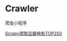 # Crawler
爬虫小程序

[Scrapy爬取豆瓣电影TOP250](https://github.com/rockyfire/Crawler/blob/master/Scrapy%E7%88%AC%E5%8F%96%E8%B1%86%E7%93%A3%E7%94%B5%E5%BD%B1TOP250.md)

